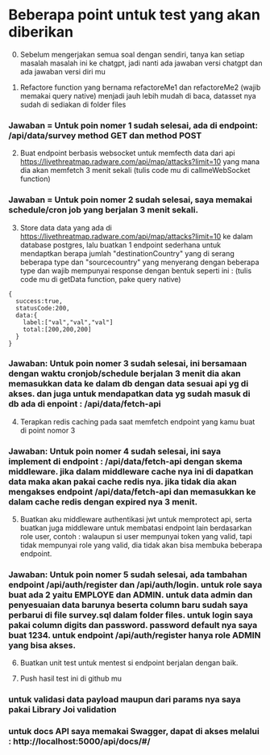 # Beberapa point untuk test yang akan diberikan

0. Sebelum mengerjakan semua soal dengan sendiri, tanya kan setiap masalah masalah ini ke chatgpt, jadi nanti ada jawaban versi chatgpt dan ada jawaban versi diri mu

1. Refactore function yang bernama refactoreMe1 dan refactoreMe2 (wajib memakai query native) menjadi jauh lebih mudah di baca, datasset nya sudah di sediakan di folder files

### Jawaban = Untuk poin nomer 1 sudah selesai, ada di endpoint: /api/data/survey method GET dan method POST

2. Buat endpoint berbasis websocket untuk memfecth data dari api https://livethreatmap.radware.com/api/map/attacks?limit=10 yang mana dia akan memfetch 3 menit sekali (tulis code mu di callmeWebSocket function)

### Jawaban = Untuk poin nomer 2 sudah selesai, saya memakai schedule/cron job yang berjalan 3 menit sekali.

3. Store data data yang ada di https://livethreatmap.radware.com/api/map/attacks?limit=10 ke dalam database postgres, lalu buatkan 1 endpoint sederhana untuk mendaptkan berapa jumlah "destinationCountry" yang di serang beberapa type dan "sourcecountry" yang menyerang dengan beberapa type
   dan wajib mempunyai response dengan bentuk seperti ini :
   (tulis code mu di getData function, pake query native)

```
{
  success:true,
  statusCode:200,
  data:{
    label:["val","val","val"]
    total:[200,200,200]
  }
}
```

### Jawaban: Untuk poin nomer 3 sudah selesai, ini bersamaan dengan waktu cronjob/schedule berjalan 3 menit dia akan memasukkan data ke dalam db dengan data sesuai api yg di akses. dan juga untuk mendapatkan data yg sudah masuk di db ada di enpoint : /api/data/fetch-api

4. Terapkan redis caching pada saat memfetch endpoint yang kamu buat di point nomor 3

### Jawaban: Untuk poin nomer 4 sudah selesai, ini saya implement di endpoint : /api/data/fetch-api dengan skema middleware. jika dalam middleware cache nya ini di dapatkan data maka akan pakai cache redis nya. jika tidak dia akan mengakses endpoint /api/data/fetch-api dan memasukkan ke dalam cache redis dengan expired nya 3 menit.

5. Buatkan aku middleware authentikasi jwt untuk memprotect api, serta buatkan juga middleware untuk membatasi endpoint lain berdasarkan role user, contoh :
   walaupun si user mempunyai token yang valid, tapi tidak mempunyai role yang valid, dia tidak akan bisa membuka beberapa endpoint.

### Jawaban: Untuk poin nomer 5 sudah selesai, ada tambahan endpoint /api/auth/register dan /api/auth/login. untuk role saya buat ada 2 yaitu EMPLOYE dan ADMIN. untuk data admin dan penyesuaian data barunya beserta column baru sudah saya perbarui di file survey.sql dalam folder files. untuk login saya pakai column digits dan password. password default nya saya buat 1234. untuk endpoint /api/auth/register hanya role ADMIN yang bisa akses.

6. Buatkan unit test untuk mentest si endpoint berjalan dengan baik.

7. Push hasil test ini di github mu

### untuk validasi data payload maupun dari params nya saya pakai Library Joi validation

### untuk docs API saya memakai Swagger, dapat di akses melalui : http://localhost:5000/api/docs/#/
